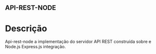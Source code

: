 ## API-REST-NODE
# Descrição

Api-rest-node a implementação do servidor API REST construída sobre e Node.js Express.js integração. 

